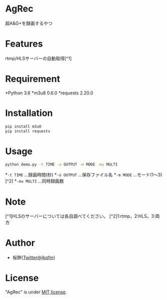 # AgRec

超A&G+を録画するやつ

# Features

rtmp/HLSサーバーの自動取得[^1]

# Requirement

*Python    3.6
*m3u8      0.6.0
*requests  2.20.0

# Installation

```bash
pip install m3u8
pip install requests
```

# Usage

```bash
python demo.py -t TIME -o OUTPUT -m MODE -mu MULTI
```
*`-t TIME`		…録画時間(秒)
*`-o OUTPUT`	…保存ファイル名
*`-m MODE`		…モード(1～3)[^2]
*`-mu MULTI`	…同時録画数

# Note
[^1]HLSのサーバーについては各自調べてください。
[^2]1:rtmp，2:HLS，3:両方


# Author

* 桜餅([Twitter@jbqfm](https://twitter.com/jbqfm))

# License
 
"AgRec" is under [MIT license](https://en.wikipedia.org/wiki/MIT_License).